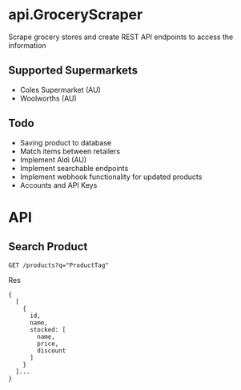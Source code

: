 # api.GroceryScraper
Scrape grocery stores and create REST API endpoints to access the information

## Supported Supermarkets
- Coles Supermarket (AU)
- Woolworths (AU)

## Todo
- Saving product to database
- Match items between retailers
- Implement Aldi (AU)
- Implement searchable endpoints
- Implement webhook functionality for updated products
- Accounts and API Keys

# API
## Search Product
```
GET /products?q="ProductTag"
```
Res
```
{
  [
    {
      id,
      name,
      stocked: [
        name,
        price,
        discount
      ]
    }
  ]...
}
```
